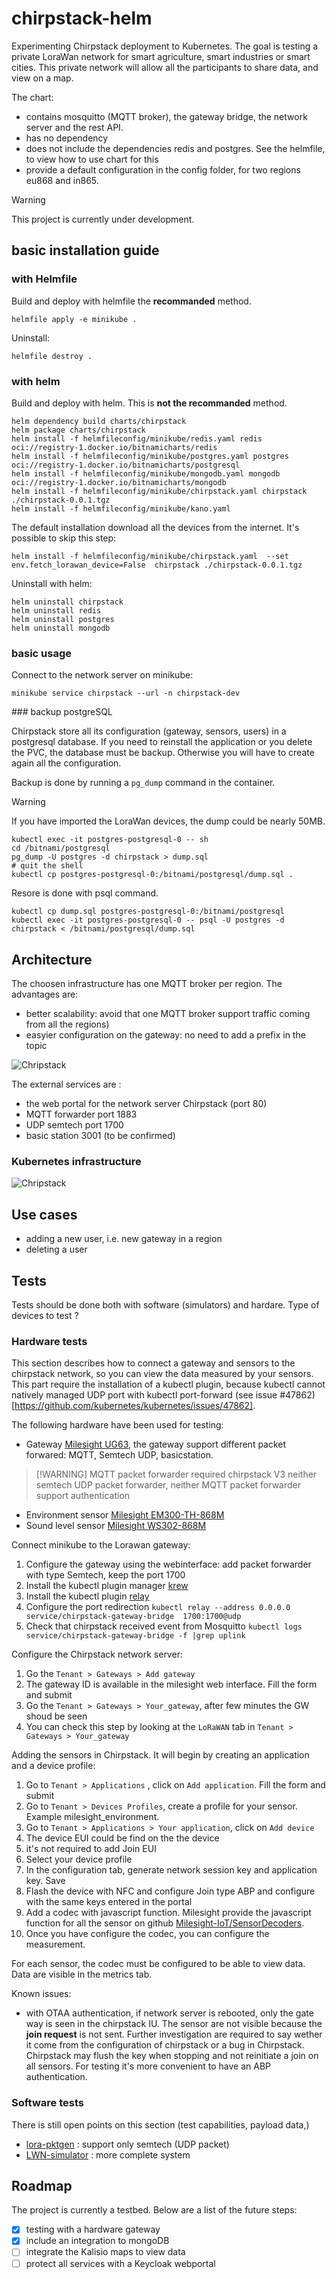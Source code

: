 # chirpstack-helm

Experimenting Chirpstack deployment to Kubernetes. The goal is testing a private LoraWan network for smart agriculture, smart industries or smart cities.
This private network will allow all the participants to share data, and view on a map.

The chart: 
  * contains mosquitto (MQTT broker), the gateway bridge, the network server and the rest API.
  * has no dependency
  * does not include the dependencies redis and postgres. See the helmfile, to view how to use chart for this
  * provide a default configuration in the config folder, for two regions eu868 and in865.
  

> [!WARNING]
> This project is currently under development.


## basic installation guide

### with Helmfile

Build and deploy with helmfile the **recommanded** method.
```shell
helmfile apply -e minikube .
```
Uninstall:
```shell
helmfile destroy .
```

### with helm

Build and deploy with helm. This is **not the recommanded** method.

```shell
helm dependency build charts/chirpstack
helm package charts/chirpstack
helm install -f helmfileconfig/minikube/redis.yaml redis oci://registry-1.docker.io/bitnamicharts/redis
helm install -f helmfileconfig/minikube/postgres.yaml postgres oci://registry-1.docker.io/bitnamicharts/postgresql
helm install -f helmfileconfig/minikube/mongodb.yaml mongodb  oci://registry-1.docker.io/bitnamicharts/mongodb
helm install -f helmfileconfig/minikube/chirpstack.yaml chirpstack ./chirpstack-0.0.1.tgz
helm install -f helmfileconfig/minikube/kano.yaml 
```
The default installation download all the devices from the internet. It's possible to skip this step:
```shell
helm install -f helmfileconfig/minikube/chirpstack.yaml  --set env.fetch_lorawan_device=False  chirpstack ./chirpstack-0.0.1.tgz
```

Uninstall with helm:
```shell
helm uninstall chirpstack
helm uninstall redis
helm uninstall postgres
helm uninstall mongodb
```

### basic usage

Connect to the network server on minikube:
```shell
minikube service chirpstack --url -n chirpstack-dev
```

### backup postgreSQL

Chirpstack store all its configuration (gateway, sensors, users) in a postgresql database.
If you need to reinstall the application or you delete the PVC, the database must be backup. 
Otherwise you will have to create again all the configuration.

Backup is done by running a `pg_dump` command in the container.
> [!WARNING]
> If you have imported the LoraWan devices, the dump could be nearly 50MB.

```shell
kubectl exec -it postgres-postgresql-0 -- sh
cd /bitnami/postgresql
pg_dump -U postgres -d chirpstack > dump.sql
# quit the shell
kubectl cp postgres-postgresql-0:/bitnami/postgresql/dump.sql .
```


Resore is done with psql command.
```shell
kubectl cp dump.sql postgres-postgresql-0:/bitnami/postgresql
kubectl exec -it postgres-postgresql-0 -- psql -U postgres -d chirpstack < /bitnami/postgresql/dump.sql
```

## Architecture

The choosen infrastructure has one MQTT broker per region. The advantages are:

  * better scalability: avoid that one MQTT broker support traffic coming from all the regions)
  * easyier configuration on the gateway: no need to add a prefix in the topic

![Chripstack](/schemas/infra-structure.png)

The external services are :

  * the web portal for the network server Chirpstack (port 80)
  * MQTT forwarder port 1883
  * UDP semtech port 1700
  * basic station 3001 (to be confirmed)

### Kubernetes infrastructure

![Chripstack](/schemas/kubernetes.png)

## Use cases 

  * adding a new user, i.e. new gateway in a region 
  * deleting a user

## Tests

Tests should be done both with software (simulators) and hardare.
Type of devices to test ?

### Hardware tests

This section describes how to connect a gateway and sensors to the chirpstack network, so you can view the data measured by your sensors. This part require the installation of a kubectl plugin, because kubectl cannot natively managed UDP port with kubectl port-forward (see issue #47862)[https://github.com/kubernetes/kubernetes/issues/47862].

The following hardware have been used for testing:

  * Gateway [Milesight UG63](https://www.milesight.com/iot/product/lorawan-gateway/ug63), the gateway support different packet forwared: MQTT, Semtech UDP, basicstation.
>  [!WARNING] 
>  MQTT packet forwarder required chirpstack V3
>  neither semtech UDP packet forwarder, neither MQTT packet forwarder support authentication

  * Environment sensor [Milesight EM300-TH-868M](https://www.milesight.com/iot/product/lorawan-sensor/em300-th)
  * Sound level sensor [Milesight WS302-868M](https://www.milesight.com/iot/product/lorawan-sensor/ws302)

Connect minikube to the Lorawan gateway:

  1. Configure the gateway using the webinterface: add packet forwarder with type Semtech, keep the port 1700
  2. Install the kubectl plugin manager [krew](https://krew.sigs.k8s.io/)
  3. Install the kubectl plugin [relay](https://github.com/knight42/krelay?tab=readme-ov-file#installation)
  4. Configure the port redirection `kubectl relay --address 0.0.0.0  service/chirpstack-gateway-bridge  1700:1700@udp`
  5. Check that chirpstack received event from Mosquitto `kubectl logs service/chirpstack-gateway-bridge -f |grep uplink`

Configure the Chirpstack network server:

  1. Go the `Tenant > Gateways > Add gateway`
  2. The gateway ID is available in the milesight web interface. Fill the form and submit 
  3. Go the `Tenant > Gateways > Your_gateway`, after few minutes the GW shoud be seen
  4. You can check this step by looking at the `LoRaWAN` tab in `Tenant > Gateways > Your_gateway`

Adding the sensors in Chirpstack. It will begin by creating an application and a device profile:

  1. Go to `Tenant > Applications` , click on `Add application`. Fill the form and submit
  2. Go to `Tenant > Devices Profiles`, create a profile for your sensor. Example milesight_environment.
  3. Go to `Tenant > Applications > Your application`, click on `Add device`
  4. The device EUI could be find on the the device
  5. it's not required to add Join EUI
  7. Select your device profile
  8. In the configuration tab, generate network session key and application key. Save
  9. Flash the device with NFC and configure Join type ABP and configure with the same keys entered in the portal
  10. Add a codec with javascript function. Milesight provide the javascript function for all the sensor on github [Milesight-IoT/SensorDecoders](https://github.com/Milesight-IoT/SensorDecoders).
  11. Once you have configure the codec, you can configure the measurement.

For each sensor, the codec must be configured to be able to view data. Data are visible in the metrics tab.

Known issues:

  * with OTAA authentication, if network server is rebooted, only the gate way is seen in the chirpstack IU. The sensor are not visible because the **join request** is not sent. Further investigation are required to say wether it come from the configuration of chirpstack or a bug in Chirpstack. Chirpstack may flush the key when stopping and not reinitiate a join on all sensors. For testing it's more convenient to have an ABP  authentication.



### Software tests


There is still open points on this section (test capabilities, payload data,)

  * [lora-pktgen](https://github.com/donadonny/lora-pktgen) : support only semtech (UDP packet) 
  * [LWN-simulator](https://github.com/UniCT-ARSLab/LWN-Simulator) : more complete system

## Roadmap

The project is currently a testbed. Below are a list of the future steps:

  - [x] testing with a hardware gateway  
  - [X] include an integration to mongoDB
  - [ ] integrate the Kalisio maps to view data
  - [ ] protect all services with a Keycloak webportal

